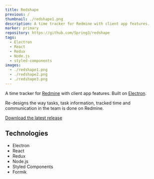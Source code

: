 ```yaml
---
title: Redshape
previous: /
thumbnail: ./redshape1.png
description: A time tracker for Redmine with client app features.
marker: primary
repository: https://github.com/Spring3/redshape
tags: 
  - Electron
  - React
  - Redux
  - Node.js
  - styled-components
images:
  - ./redshape1.png
  - ./redshape2.png
  - ./redshape3.png
---
```


A time tracker for [Redmine](https://www.redmine.org) with client app features. Built on [Electron](https://github.com/electron/electron).

Re-designs the way tasks, task information, tracked time and communication in the team is done on Redmine.

[Download the latest release](https://github.com/Spring3/redshape/releases/)

## Technologies
- Electron
- React
- Redux
- Node.js
- Styled Components
- Formik


